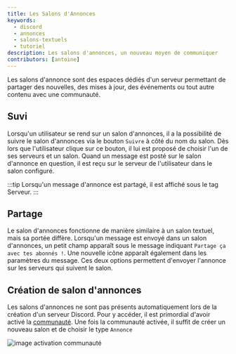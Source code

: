 ```yaml
---
title: Les Salons d'Annonces
keywords:
  - discord
  - annonces
  - salons-textuels
  - tutoriel
description: Les salons d'annonces, un nouveau moyen de communiquer
contributors: [antoine]
---
```

Les salons d'annonce sont des espaces dédiés d'un serveur permettant de partager des nouvelles, des mises à jour, des événements ou tout autre contenu avec une communauté. 

## Suvi
Lorsqu'un utilisateur se rend sur un salon d'annonces, il a la possibilité de suivre le salon d'annonces via le bouton `Suivre` à côté du nom du salon. Dès lors que l'utilisateur clique sur ce bouton, il lui est proposé de choisir l'un de ses serveurs et un salon. Quand un message est posté sur le salon d'annonce en question, il est reçu sur le serveur de l'utilisateur dans le salon configuré.

:::tip
Lorsqu'un message d'annonce est partagé, il est affiché sous le tag Serveur.
:::

## Partage
Le salon d'annonces fonctionne de manière similaire à un salon textuel, mais sa portée diffère. Lorsqu'un message est envoyé dans un salon d'annonces, un petit champ apparaît sous le message indiquant `Partage ça avec tes abonnés !`. Une nouvelle icône apparaît également dans les paramètres du message. Ces deux options permettent d'envoyer l'annonce sur les serveurs qui suivent le salon.

## Création de salon d'annonces
Les salons d'annonces ne sont pas présents automatiquement lors de la création d'un serveur Discord. Pour y accéder, il est primordial d'avoir activé la [communauté](https://dfr.gg/wiki/gestion-serveur/outils-communautaires#activer-le-serveur-communautaire). Une fois la communauté activée, il suffit de créer un nouveau salon et de choisir le type `Annonce`

![image activation communauté](https://i.dfr.gg/kY33.png)
